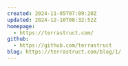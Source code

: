 ```yaml
---
created: 2024-11-05T07:09:20Z
updated: 2024-12-10T08:32:52Z
homepage:
  - https://terrastruct.com/
github:
  - https://github.com/terrastruct
blog: https://terrastruct.com/blog/1/
---
```


